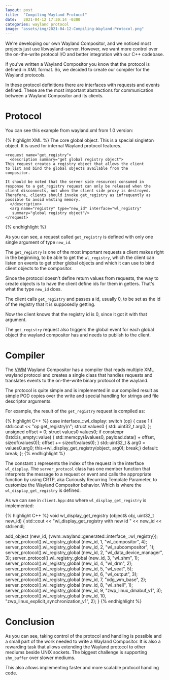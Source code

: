 ```yaml
---
layout: post
title:  "Compiling Wayland Protocol"
date:   2021-04-12 17:30:14 -0300
categories: wayland protocol
image: "assets/img/2021-04-12-Compiling-Wayland-Protocol.png"
---
```

We're developing our own Wayland Compositor, and we noticed most
projects just use libwayland-server. However, we want more control
over the on-the-write protocol I/O and better integration with our C++
codebase.

If you've written a Wayland Compositor you know that the protocol is
defined in XML format. So, we decided to create our compiler for the
Wayland protocols.

In these protocol definitions there are interfaces with requests and
events defined. These are the most important abstractions for
communication between a Wayland Compositor and its clients.

# Protocol

You can see this example from wayland.xml from 1.0 version:

{% highlight XML %}
  <interface name="wl_display" version="1">
    <description summary="core global object">
      The core global object.  This is a special singleton object.  It
      is used for internal Wayland protocol features.
    </description>

    <request name="get_registry">
      <description summary="get global registry object">
	This request creates a registry object that allows the client
	to list and bind the global objects available from the
	compositor.

	It should be noted that the server side resources consumed in
	response to a get_registry request can only be released when the
	client disconnects, not when the client side proxy is destroyed.
	Therefore, clients should invoke get_registry as infrequently as
	possible to avoid wasting memory.
      </description>
      <arg name="registry" type="new_id" interface="wl_registry"
	   summary="global registry object"/>
    </request>
{% endhighlight %}

As you can see, a request called `get_registry` is defined with only one
single argument of type `new_id`.

The `get_registry` is one of the most important requests a client
makes right in the beginning, to be able to get the `wl_registry`,
which the client can listen on events to get other global objects and
which it can use to bind client objects to the compositor.

Since the protocol doesn't define return values from requests, the way
to create objects is to have the client define ids for them in
getters. That's what the type `new_id` does.

The client calls `get_registry` and passes a id, usually 0, to be set
as the id of the registry that it is supposedly getting.

Now the client knows that the registry id is 0, since it got it with
that argument.

The `get_registry` request also triggers the global event for each
global object the wayland compositor has and needs to publish to the
client.

# Compiler

The [VWM](https://github.com/expertisesolutions/vwm) Wayland
Compositor has a compiler that reads multiple XML wayland protocol and
creates a single class that handles requests and translates events to
the on-the-write binary protocol of the wayland.

The protocol is quite simple and is implemented in our compiled result
as simple POD copies over the write and special handling for strings
and file descriptor arguments.

For example, the result of the `get_registry` request is compiled as:

{% highlight C++ %}
case interface_::wl_display:
  switch (op)
  {
    case 1:{
      std::cout << "op get_registry\n";
      struct values0
      {
        std::uint32_t arg0;
      };
      unsigned offset = 0;
      struct values0 values0;
      if constexpr (!std::is_empty<struct values0>::value)
      {
        std::memcpy(&values0, payload.data() + offset, sizeof(values0));
        offset += sizeof(values0);
      }
      std::uint32_t & arg0 = values0.arg0;
      this->wl_display_get_registry(object, arg0);
      break;}
    default: break;
  };
{% endhighlight %}

The constant `1` represents the index of the request in the interface
`wl_display`. The `server_protocol` class has one member function that
interprets the message to a request or event and calls the appropriate
function by using CRTP, aka Curiously Recurring Template Parameter, to
customize the Wayland Compositor behavior. Which is where the
`wl_display_get_registry` is defined.

As we can see in `client.hpp:464` where `wl_display_get_registry` is implemented:

{% highlight C++ %}
void wl_display_get_registry (object& obj, uint32_t new_id)
{
  std::cout << "wl_display_get_registry with new id " << new_id << std::endl;

  add_object (new_id, {vwm::wayland::generated::interface_::wl_registry});
  server_protocol().wl_registry_global (new_id, 1,  "wl_compositor", 4);
  server_protocol().wl_registry_global (new_id, 2,  "wl_subcompositor", 1);
  server_protocol().wl_registry_global (new_id, 2,  "wl_data_device_manager", 3);
  server_protocol().wl_registry_global (new_id, 3,  "wl_shm", 1);
  server_protocol().wl_registry_global (new_id, 4,  "wl_drm", 2);
  server_protocol().wl_registry_global (new_id, 5,  "wl_seat", 5);
  server_protocol().wl_registry_global (new_id, 6,  "wl_output", 3);
  server_protocol().wl_registry_global (new_id, 7,  "xdg_wm_base", 2);
  server_protocol().wl_registry_global (new_id, 8,  "wl_shell", 1);
  server_protocol().wl_registry_global (new_id, 9,  "zwp_linux_dmabuf_v1", 3);
  server_protocol().wl_registry_global (new_id, 10, "zwp_linux_explicit_synchronization_v1", 2);
}
{% endhighlight %}

# Conclusion

As you can see, taking control of the protocol and handling is
possible and a small part of the work needed to write a Wayland
Compositor. It is also a rewarding task that allows extending the
Wayland protocol to other mediums beside UNIX sockets. The biggest
challenge is supporting `shm_buffer` over slower mediums.

This also allows implementing faster and more scalable protocol
handling code.

